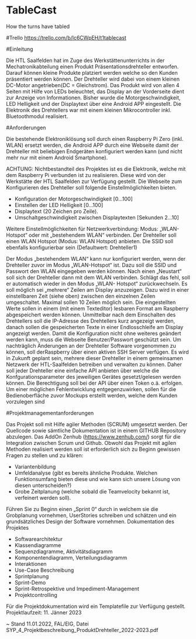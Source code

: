 # TableCast
How the turns have tabled

#Trello
https://trello.com/b/lc6CWpEH/t1tablecast 

#Einleitung

Die HTL Saalfelden hat im Zuge des Werkstättenunterrichts in der Mechatronikabteilung
einen Produkt Präsentationsdrehteller entworfen. Darauf können kleine Produkte platziert werden welche so den Kunden präsentiert werden
können.
Der Drehteller wird dabei von einem kleinen DC-Motor angetrieben(DC = Gleichstrom). Das Produkt wird von allen 4 Seiten mit Hilfe von LEDs beleuchtet, das Display an der
Vorderseite dient zur Anzeige von Informationen. Bisher wurde die Motorgeschwindigkeit, LED Helligkeit und der Displaytext über eine
Android APP eingestellt. Die Elektronik des Drehtellers war mit einem kleinen
Mikrocontroller inkl. Bluetoothmodul realisiert.


#Anforderungen

Die bestehende Elektroniklösung soll durch einen Raspberry Pi Zero (inkl. WLAN) ersetzt
werden, die Android APP durch eine Webseite damit der Drehteller mit beliebigen
Endgeräten konfiguriert werden kann (und nicht mehr nur mit einem Android Smartphone).

ACHTUNG: Nichtbestandteil des Projektes ist es die Elektronik, welche mit dem Raspberry Pi verbunden ist zu realisieren. Diese wird von der Werkstätte der HTL Saalfelden zur Verfügung gestellt. 
Die Webseite zum Konfigurieren des Drehteller soll folgende Einstellmöglichkeiten bieten. 
- Konfiguration der Motorgeschwindigkeit [0...100]
- Einstellen der LED Helligkeit [0...100]
- Displaytext (20 Zeichen pro Zeile).
- Umschaltgeschwindigkeit zwischen Displaytexten [Sekunden 2...10]

Weitere Einstellmöglichkeiten für Netzwerkverbindung:
Modus: „WLAN-Hotspot“ oder mit „bestehendem WLAN“ verbinden. Der Drehteller soll einen WLAN Hotspot (Modus: WLAN Hotspot) anbieten. Die SSID soll
ebenfalls konfigurierbar sein (Defaultwert: Drehteller1)

Der Modus „bestehendem WLAN“ kann nur konfiguriert werden, wenn der Drehteller zuvor
im Modus „WLAN-Hotspot“ ist. Dazu soll die SSID und Passwort den WLAN eingegeben
werden können. Nach einen „Neustart“ soll sich der Drehteller dann mit dem WLAN
verbinden. Schlägt das fehl, soll er automatisch wieder in den Modus „WLAN- Hotspot“ zurückwechseln. Es soll möglich sei „mehrere“ Zeilen am Display anzuzeigen. Dazu wird in einer einstellbaren Zeit (siehe oben) zwischen den einzelnen Zeilen umgeschaltet. Maximal sollen 10 Zeilen möglich sein. Die eingestellten Werte sollen in einem (mit einem Texteditor) lesbaren Format am
Raspberry abgespeichert werden können. Unmittelbar nach dem Einschalten des Drehtellers soll die IP-Adresse des Drehtellers kurz angezeigt werden, danach sollen die gespeicherten Texte in einer Endlosschleife am Display angezeigt werden. Damit die Konfiguration nicht ohne weiteres geändert werden kann, muss die Webseite Benutzer/Passwort geschützt sein. Um nachträglich Änderungen an der Drehteller Software vorgenommen zu können, soll derRaspberry über einen aktiven SSH Server verfügen.
Es wird in Zukunft geplant sein, mehrere dieser Drehteller in einem gemeinsamen Netzwerk
der HTL-Saalfelden betreiben und verwalten zu können. Daher soll jeder Drehteller eine
einfache API anbieten über welche die Konfgurationsparameter des jeweiligen Gerätes
gesetzt/gelesen werden können. Die Berechtigung soll bei der API über einen Token o.ä. erfolgen. Um einer möglichen Fehlentwicklung entgegenzuwirken, sollen für die Bedienoberfläche
zuvor Mockups erstellt werden, welche dem Kunden vorzulegen sind


#Projektmanagementanforderungen

Das Projekt soll mit Hilfe agiler Methoden (SCRUM) umgesetzt werden. Der Quellcode sowie sämtliche Dokumentation ist in einem GITHUB Repository abzulegen. Das AddOn Zenhub (https://www.zenhub.com/) sorgt für die Integration zwischen Scrum
und Github. Obwohl das Projekt mit agilen Methoden realisiert werden soll ist erforderlich sich zu Beginn gewissen Fragen zu stellen und zu klären:
- Variantenbildung
- Umfeldanalyse (gibt es bereits ähnliche Produkte. Welchen Funktionsumfang bieten diese
  und wie kann sich unsere Lösung von diesen unterscheiden?)
- Grobe Zeitplanung (welche sobald die Teamvelocity bekannt ist, verfeinert werden soll). 

Führen Sie zu Beginn einen „Sprint 0“ durch in welchem sie die Grobplanung vornehmen, UserStories schreiben und schätzen und ein grundsätzliches Design der Software
vornehmen. Dokumentation des Projektes
- Softwarearchitektur
- Klassendiagramme
- Sequenzdiagramme, Aktivitätsdiagramm
- Komponentendiagramm, Verteilungsdiagramm
- Interaktionen
- Use-Case Beschreibung
- Sprintplanung
- Sprint-Demo
- Sprint-Retrospektive und Impediment-Management
- Projektcontrolling

Für die Projektdokumentation wird ein Templatefile zur Verfügung gestellt. Projektlaufzeit: 11. Jänner 2023

~ Stand 11.01.2022, FAL/EIG, Datei SYP_4_Projektbeschreibung_ProduktDrehteller_2022-2023.pdf
